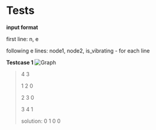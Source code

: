Tests
========
**input format**

first line: n, e

following e lines: node1, node2, is_vibrating - for each line

**Testcase 1**
![Graph](https://i.ibb.co/Cw87yQs/graph.png)
>
>4 3
>
>1 2 0
>
>2 3 0
>
>3 4 1
>
>solution: 0 1 0 0
